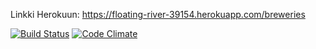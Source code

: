Linkki Herokuun:
https://floating-river-39154.herokuapp.com/breweries

[![Build Status](https://travis-ci.org/mluukkai/ratebeer-public.png)](https://travis-ci.org/Koppari/webdevcourse)
[![Code Climate](https://codeclimate.com/github/Koppari/webdevcourse)](https://codeclimate.com/github/Koppari/webdevcourse)